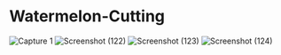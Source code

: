 # Watermelon-Cutting
![Capture 1](https://github.com/AbuAlSaeidRajon/Watermelon-Cutting/assets/129788597/15df9d8c-693a-404f-8a28-4aa9a30ebbb2)
![Screenshot (122)](https://github.com/AbuAlSaeidRajon/Watermelon-Cutting/assets/129788597/31986085-9d03-43e0-81d9-fadc36a3c97a)
![Screenshot (123)](https://github.com/AbuAlSaeidRajon/Watermelon-Cutting/assets/129788597/d0269f05-4f20-49ea-b0af-56dad0956686)
![Screenshot (124)](https://github.com/AbuAlSaeidRajon/Watermelon-Cutting/assets/129788597/fda037e5-4db6-4f45-9f44-0847e5bab820)
